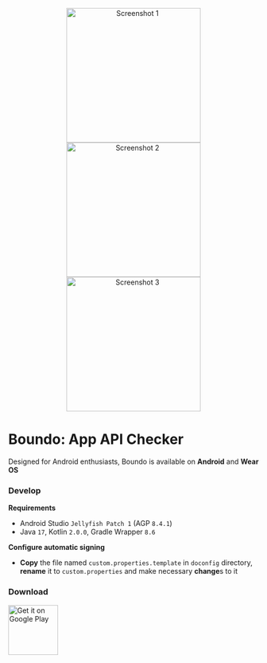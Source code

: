 <p align="center">
  <img src="doconfig/markdown/shot1.png" width="270" alt="Screenshot 1">
  <img src="doconfig/markdown/shot2.png" width="270" alt="Screenshot 2">
  <img src="doconfig/markdown/shot3.png" width="270" alt="Screenshot 3">
</p>

# Boundo: App API Checker

Designed for Android enthusiasts, Boundo is available on **Android** and **Wear OS**

### Develop
**Requirements**
- Android Studio `Jellyfish Patch 1` (AGP `8.4.1`)
- Java `17`, Kotlin `2.0.0`, Gradle Wrapper `8.6`

**Configure automatic signing**
- **Copy** the file named `custom.properties.template` in `doconfig` directory,
  **rename** it to `custom.properties` and make necessary **change**s to it

### Download
[<img alt='Get it on Google Play' src='https://play.google.com/intl/en_us/badges/static/images/badges/en_badge_web_generic.png' height='100'/>](
https://play.google.com/store/apps/details?id=com.madness.collision&pcampaignid=pcampaignidMKT-Other-global-all-co-prtnr-py-PartBadge-Mar2515-1)
